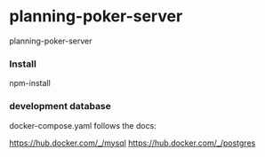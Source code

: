 # planning-poker-server
planning-poker-server

### Install

npm-install

### development database

docker-compose.yaml follows the docs:  

<https://hub.docker.com/_/mysql>
<https://hub.docker.com/_/postgres>